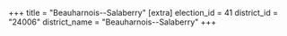 +++
title = "Beauharnois--Salaberry"
[extra]
election_id = 41
district_id = "24006"
district_name = "Beauharnois--Salaberry"
+++
